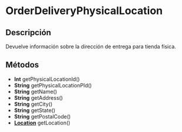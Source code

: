 # OrderDeliveryPhysicalLocation

## Descripción

Devuelve información sobre la dirección de entrega para tienda física.

## Métodos

- **Int** getPhysicalLocationId()
- **String** getPhysicalLocationPId()
- **String** getName()
- **String** getAddress()
- **String** getCity()
- **String** getState()
- **String** getPostalCode()
- **[Location](../Location.md)** getLocation()

